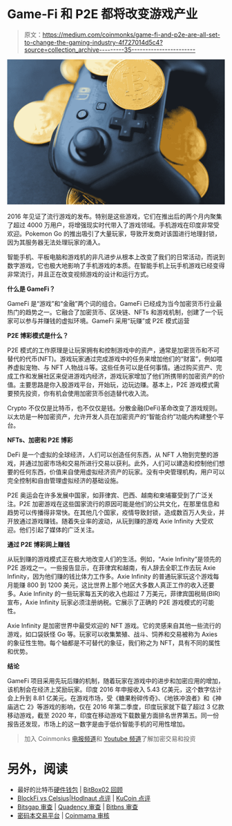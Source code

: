 # Game-Fi 和 P2E 都将改变游戏产业

> 原文：<https://medium.com/coinmonks/game-fi-and-p2e-are-all-set-to-change-the-gaming-industry-4f727014d5c4?source=collection_archive---------35----------------------->

![](img/1f05a80df83285a9dcc042c4347cfeee.png)

2016 年见证了流行游戏的发布。特别是这些游戏，它们在推出后的两个月内聚集了超过 4000 万用户，将增强现实时代带入了游戏领域。手机游戏在印度非常受欢迎。Pokemon Go 的推出吸引了大量玩家，导致开发商对该国进行地理封锁，因为其服务器无法处理玩家的涌入。

智能手机、平板电脑和游戏机的非凡进步从根本上改变了我们的日常活动，而说到数字游戏，它也极大地影响了手机游戏的本质。在智能手机上玩手机游戏已经变得非常流行，并且正在改变视频游戏的设计和运行方式。

**什么是 GameFi？**

GameFi 是“游戏”和“金融”两个词的组合。GameFi 已经成为当今加密货币行业最热门的趋势之一。它融合了加密货币、区块链、NFTs 和游戏机制，创建了一个玩家可以参与并赚钱的虚拟环境。GameFi 采用“玩赚”或 P2E 模式运营

**P2E 博彩模式是什么？**

P2E 模式的工作原理是让玩家拥有和控制游戏中的资产，通常是加密货币和不可替代的代币(NFT)。游戏玩家通过完成游戏中的任务来增加他们的“财富”，例如喂养虚拟宠物、与 NFT 人物战斗等。这些任务可以是任何事情。通过购买资产、完成工作和发展社区来促进游戏内经济，游戏玩家增加了他们所携带的加密资产的价值。主要思路是你入股游戏平台，开始玩，边玩边赚。基本上，P2E 游戏模式需要预先投资，你有机会使用加密货币创造替代收入流。

Crypto 不仅仅是比特币，也不仅仅是钱。分散金融(DeFi)革命改变了游戏规则。以太坊是一种加密资产，允许开发人员在加密资产的“智能合约”功能内构建整个平台。

**NFTs、加密和 P2E 博彩**

DeFi 是一个虚拟的全球经济，人们可以创造任何东西，从 NFT 人物到完整的游戏，并通过加密市场和交易所进行交易以获利。此外，人们可以建造和控制他们想要的任何东西，价值来自使用虚拟经济资产的玩家。没有中央管理机构，用户可以完全控制和自由管理虚拟经济的基础设施。

P2E 奥运会在许多发展中国家，如菲律宾、巴西、越南和柬埔寨受到了广泛关注。P2E 加密游戏在这些国家流行的原因可能是他们的公共文化，在那里信息和趋势可以传播得非常快。在其他几个国家，疫情导致封锁，造成数百万人失业，并开放通过游戏赚钱。随着失业率的波动，从玩到赚的游戏 Axie Infinity 大受欢迎。他们引起了媒体的广泛关注。

**通过 P2E 博彩网上赚钱**

从玩到赚的游戏模式正在极大地改变人们的生活。例如，“Axie Infinity”是领先的 P2E 游戏之一。一些报告显示，在菲律宾和越南，有人辞去全职工作去玩 Axie Infinity，因为他们赚的钱比体力工作多。Axie Infinity 的普通玩家玩这个游戏每月能赚 800 到 1200 美元，这比世界上那个地区大多数人真正工作的收入还要多。Axie Infinity 的一些玩家每五天的收入也超过 7 万美元，菲律宾国税局(BIR)宣布，Axie Infinity 玩家必须注册纳税。它展示了正确的 P2E 游戏模式的可能性。

Axie Infinity 是加密世界中最受欢迎的 NFT 游戏。它的灵感来自其他一些流行的游戏，如口袋妖怪 Go 等。玩家可以收集繁殖、战斗、饲养和交易被称为 Axies 的象征性生物。每个轴都是不可替代的象征，我们称之为 NFT，具有不同的属性和优势。

**结论**

GameFi 项目采用先玩后赚的机制，随着玩家在游戏中的进步和加密应用的增加，该机制会在经济上奖励玩家。印度 2016 年申报收入 5.43 亿美元，这个数字估计会上升到 8.81 亿美元。在游戏市场，受《糖果粉碎传奇》、《地铁冲浪者》和《神庙逃亡 2》等游戏的影响，仅在 2016 年第二季度，印度玩家就下载了超过 3 亿款移动游戏，截至 2020 年，印度在移动游戏下载数量方面排名世界第五。同一份报告还发现，市场上的这一数字是由于低价智能手机的可用性增加。

> 加入 Coinmonks [电报频道](https://t.me/coincodecap)和 [Youtube 频道](https://www.youtube.com/c/coinmonks/videos)了解加密交易和投资

# 另外，阅读

*   最好的比特币[硬件钱包](/coinmonks/hardware-wallets-dfa1211730c6) | [BitBox02 回顾](/coinmonks/bitbox02-review-your-swiss-bitcoin-hardware-wallet-c36c88fff29)
*   [BlockFi vs Celsius](/coinmonks/blockfi-vs-celsius-vs-hodlnaut-8a1cc8c26630)|[Hodlnaut 点评](/coinmonks/hodlnaut-review-best-way-to-hodl-is-to-earn-interest-on-your-bitcoin-6658a8c19edf) | [KuCoin 点评](https://coincodecap.com/kucoin-review)
*   [Bitsgap 审查](/coinmonks/bitsgap-review-a-crypto-trading-bot-that-makes-easy-money-a5d88a336df2) | [Quadency 审查](/coinmonks/quadency-review-a-crypto-trading-automation-platform-3068eaa374e1) | [Bitbns 审查](/coinmonks/bitbns-review-38256a07e161)
*   [密码本交易平台](/coinmonks/top-10-crypto-copy-trading-platforms-for-beginners-d0c37c7d698c) | [Coinmama 审核](/coinmonks/coinmama-review-ace5641bde6e)